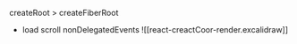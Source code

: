 createRoot > createFiberRoot

- load scroll nonDelegatedEvents
![[react-creactCoor-render.excalidraw]]